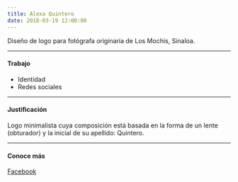 ```yaml
---
title: Alexa Quintero
date: 2018-03-19 12:00:00
---
```


Diseño de logo para fotógrafa originaria de Los Mochis, Sinaloa.

---

#### Trabajo

- Identidad
- Redes sociales

---

#### Justificación

Logo minimalista cuya composición está basada en la forma de un lente (obturador) y la inicial de su apellido: Quintero.

---

#### Conoce más

[Facebook](https://www.facebook.com/alexaqb1/)
